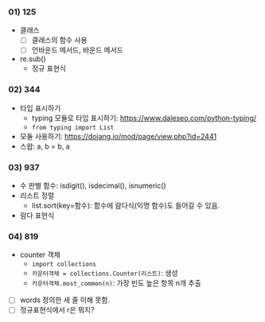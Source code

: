 ### 01) 125
* 클래스
    * [ ] 클래스의 함수 사용
    * [ ] 언바운드 메서드, 바운드 메서드
* re.sub()
    * 정규 표현식

### 02) 344
* 타입 표시하기
    * typing 모듈로 타입 표시하기: https://www.daleseo.com/python-typing/
    * `from typing import List`
* 모듈 사용하기: https://dojang.io/mod/page/view.php?id=2441
* 스왑: a, b = b, a

### 03) 937
* 수 판별 함수: isdigit(), isdecimal(), isnumeric()
* 리스트 정렬
    * list.sort(key=함수): 함수에 람다식(익명 함수)도 들어갈 수 있음.
* 람다 표현식

### 04) 819
* counter 객체
    * `import collections`
    * `카운터객체 = collections.Counter(리스트)`: 생성
    * `카운터객체.most_common(n)`: 가장 빈도 높은 항목 n개 추출
* [ ] words 정의한 세 줄 이해 못함.
* [ ] 정규표현식에서 r은 뭐지?